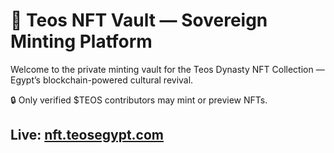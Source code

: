 # 🏺 Teos NFT Vault — Sovereign Minting Platform

Welcome to the private minting vault for the Teos Dynasty NFT Collection — Egypt’s blockchain-powered cultural revival.

🔒 Only verified $TEOS contributors may mint or preview NFTs.

## Live: [nft.teosegypt.com](https://nft.teosegypt.com)

